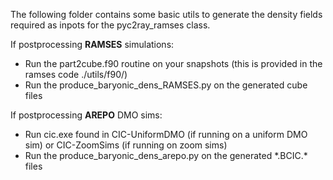 The following folder contains some basic utils to generate the density fields required as inpots for the pyc2ray_ramses class.

If postprocessing **RAMSES** simulations:
* Run the part2cube.f90 routine on your snapshots (this is provided in the ramses code ./utils/f90/)
* Run the produce_baryonic_dens_RAMSES.py on the generated cube files

If postprocessing **AREPO** DMO sims:
* Run cic.exe found in CIC-UniformDMO (if running on a uniform DMO sim) or CIC-ZoomSims (if running on zoom sims)
* Run the produce_baryonic_dens_arepo.py on the generated \*.BCIC.\* files
